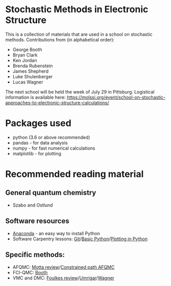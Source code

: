 # Stochastic Methods in Electronic Structure

This is a collection of materials that are used in a school on stochastic methods. Contributions from (in alphabetical order):

 * George Booth
 * Bryan Clark
 * Ken Jordan
 * Brenda Rubenstein
 * James Shepherd
 * Luke Shulenberger
 * Lucas Wagner

The next school will be held the week of July 29 in Pittsburg. Logistical information is available here:
https://molssi.org/event/school-on-stochastic-approaches-to-electronic-structure-calculations/

# Packages used

 * python (3.6 or above recommended)
 * pandas - for data analysis
 * numpy - for fast numerical calculations
 * matplotlib - for plotting

# Recommended reading material

## General quantum chemistry

 * Szabo and Ostlund

## Software resources

 * [Anaconda](https://www.anaconda.com/distribution/) - an easy way to install Python 
 * Software Carpentry lessons: [Git](http://swcarpentry.github.io/git-novice/)/[Basic Python](http://swcarpentry.github.io/python-novice-inflammation/)/[Plotting in Python](http://swcarpentry.github.io/python-novice-gapminder/)

## Specific methods: 

 * AFQMC: [Motta review](https://onlinelibrary.wiley.com/doi/abs/10.1002/wcms.1364)/[Constrained path AFQMC](https://journals.aps.org/prb/abstract/10.1103/PhysRevB.55.7464)
 * FCI-QMC: [Booth](https://aip.scitation.org/doi/abs/10.1063/1.3525712)
 * VMC and DMC: [Foulkes review](https://link.aps.org/doi/10.1103/RevModPhys.73.33)/[Umrigar](https://www.sciencedirect.com/science/article/pii/S0065327615000386)/[Wagner](https://link.springer.com/referenceworkentry/10.1007%2F978-3-319-42913-7_10-1)
